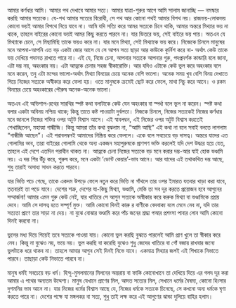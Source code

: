 আমার কর্ণধার আমি। আমার পথ দেখাবে আমার সত্য। আমার যাত্রা-শুরুর আগে আমি সালাম জানাচ্ছি — নমস্কার করছি আমার সত্যকে। যে-পথ আমার সত্যের বিরোধী, সে পথ আর কোনো পথই আমার বিপথ নয়। রাজভয়-লোকভয় কোনো ভয়ই আমার বিপথে নিয়ে যাবে না। আমি যদি সত্যি করে আমর সত্যকে চিনে থাকি, আমার অন্তরে মিথ্যার ভয় না থাকে, তাহলে বাইরের কোনো ভয়ই আমর কিছু করতে পারবে না। যার ভিতরে ভয়, সেই বাইরে ভয় পায়। অতএব যে মিথ্যাকে চেনে, সে মিছামিছি তাকে ভয়ও করে না। যার মনে মিথ্যা, সেই মিথ্যাকে ভয় করে। নিজেকে চিনলে মানুষের মনে আপনা-আপনি এত বড় একটা জোর আসে যে সে আপন সত্য ছাড়া আর কাউকে কুর্নিশ করে না- অর্থাৎ কেউ তাকে ভয় দেখিয়ে পদানত রাখতে পারে না। এই যে, নিজে চেনা, আপনার সত্যকে আপনার গুরু, পদপ্রদর্শক কান্ডারি বলে জানা, এটা দম্ভ নয়, অহংকার নয়। এটা আত্নকে চেনার সহজ স্বীকারোক্তি। আর যদিও এটাকে কেউ ভুল করে অহংকার বলে মনে করেন, তবু এটা মন্দের ভালো-অর্থাৎ মিথ্যা বিনয়ের চেয়ে অনেক বেশি ভালো। অনেক সময় খুব বেশি বিনয় দেখাতে গিয়ে নিজের সত্যকে অস্বীকার করে ফেলা হয়। ওতে মানুষকে ক্রমেই ছোট করে ফেলে, মাথা নিচু করে আনে। ও রকম বিনয়ের চেয়ে অহংকারের পৌরুষ অনেক-অনেক ভালো।

অতএব এই অভিশাপ-রথের সারথির স্পষ্ট কথা বলাটাকে কেউ যেন অহংকার বা স্পর্ধা বলে ভুল না করেন। স্পষ্ট কথা বলার একটা অবিনয় নশ্চিয় থাকে; কিন্তু তাতে কষ্ট পাওয়াটা দুর্বলতা। নিজকে চিনলে, নিজের সত্যকেই নিজের কর্ণধার মনে জানলে নিজের শক্তির ওপর অটুট বিশ্বাস আসে। এই স্বাবলম্বন, এই নিজের ওপর অটুট বিশ্বাস করতেই শেখাচ্ছিলেন, মহাত্মা গান্ধীজি। কিন্তু আমরা তাঁর কথা বুঝলাম না, “আমি আছি” এই কথা না বলে সবাই বলতে লাগলাম “গান্ধীজি আছেন”। এই পরাবলম্বনই আমাদের নিষ্ক্রিয় করে ফেললে। একে বলে সবচেয়ে বড় দাসত্ব। অন্তরে যাদের এত গোলামির ভাব, তারা বাইরের গোলামি থেকে অন্য একজন মহাপুরুষকে প্রাণপণ ভক্তি করলেই যদি দেশ উদ্ধার হয়ে যেত, তাহলে এই দেশে এতদিন পরাধীন থাকত না। আত্নকে চেনা নিজের সত্যকে বড় মনে করার দম্ভ-আর যাই হোক ভণ্ডামি নয়। এ দম্ভ শির উঁচু করে, পুরুষ করে, মনে একটা ‘ডোন্ট কেয়ার’-ভাব আনে। আর যাদের এই তথাকথিত দম্ভ আছে, শুধু তারাই অসাধ্য সাধন করতে পারবে।

যার ভিত্তি পচে গেছে, তাকে একদম উপড়ে ফেলে নতুন করে ভিত্তি না গাঁথলে তার ওপর ইমারত যতবার খাড়া করা যাবে, ততবারই তা পড়ে যাবে। দেশের শত্রু, দেশের যা-কিছু মিথ্যা, ভণ্ডামি, মেকি তা সব দূর করতে প্রয়োজন হবে আগুনের সম্মার্জনা! আমার এমন গুরু কেউ নেই, যার খাতিরে সে আগুন সত্যকে অস্বীকার করে করুক মিথ্যা বা ভণ্ডামিকে প্রশ্রয় দেবে। আমি সে দাসত্ব হতে সম্পূর্ণ মুক্ত। আমি কোনো দিনই কারু র বাণীকে বেদবাক্য বলে মেনে নেব না, যদি তার সত্যতা প্রাণে তার সাড়া না দেয়। না বুঝে বোঝার ভণ্ডামি করে পাঁচ জনের শ্রদ্ধা গআর প্রশংসা পাবার লোব আমি কোনো দিনই করবো না।

ভুলের মধ্য দিয়ে গিয়েই তবে সত্যকে পাওয়া যায়। কোনো ভুল করছি বুঝতে পারলেই আমি প্রাণ খুলে তা স্বীকার করে নেব। কিন্তু না বুঝেও নয়, ভয়ে নয়। ভুল করছি বা করেছি বুঝেও শুধু জেদের খাতিরে বা গোঁ বজায় রাখবার জন্যে ভুলটাকে ধরে থাকব না। তাহলে আমার আগুন সেই দিনই নিভে যাবে। একমাত্র মিথ্যার জলই এই শিখাকে নিভাতে পারবে। তাছাড়া কেউ নিভাতে পারবে না।

মানুষ ধর্মই সবচেয়ে বড় ধর্ম। হিন্দু-মুসলমানের মিলনের অন্তরায় বা ফাকি কোনোখানে তা দেখিয়ে দিয়ে এর গলদ দূর করা আমার এ পথের অন্যতম উদ্দেশ্য। মানুষ যেখানে প্রাণের মিল, আদত সত্যের মিল, সেখানে ধর্মের বৈষম্য, কোনো হিংসার দুশমনির ভাব আনে না। যার নিজের ধর্মের বিশ্বাস আছে যে, নিজের ধর্মকে সত্যকে চিনেছে, সে কখনো অন্য ধর্মকে ঘৃণা করতে পারে না। দেশের পক্ষে যা মঙ্গলকর বা সত্য, শুধু তাই লক্ষ করে এই আগুণের ঝান্ডা দুলিয়ে বাহির হলাম।
